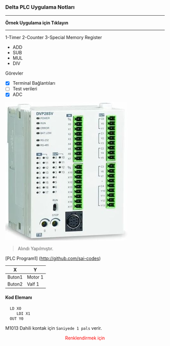 ### Delta  PLC Uygulama  Notları
---
**Örnek Uygulama için Tıklayın**

---
1-Timer
2-Counter
3-Special Memory Register

* ADD
* SUB
* MUL
* DIV

Görevler
- [X] Terminal Bağlantıları
- [ ] Test verileri
- [X] ADC

![DELTA](SX2.JPG)

> Alındı Yapılmıştır.

[PLC Program1] (http://github.com/sai-codes)

| X | Y |
|--|--|
| Buton1 | Motor 1 |
| Buton2 | Valf 1 |

#### Kod Elemanı   

```
  LD XO
     LDI X1
  OUT Y0
```

M1013 Dahili kontak için `Saniyede 1 pals` verir.


<div style="color: red; text-align: center;">
  
  Renklendirmek için
